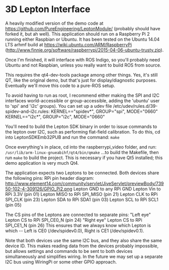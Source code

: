 # 3D Lepton Interface

A heavily modified version of the demo code at https://github.com/PureEngineering/LeptonModule/ (probably should have forked it, but ah well).  This application should run on a Raspberry Pi 2 running either Raspbian or Ubuntu.  It has been tested on the Ubuntu 14.04 LTS arhmf build at https://wiki.ubuntu.com/ARM/RaspberryPi (http://www.finnie.org/software/raspberrypi/2015-04-06-ubuntu-trusty.zip).

Once I'm finished, it will interface with ROS Indigo, so you'll probably need Ubuntu and not Raspbian, unless you really want to build ROS from source.

This requires the qt4-dev-tools package among other things.  Yes, it's still QT, like the original demo, but that's just for display/diagnostic purposes.  Eventually we'll move this code to a pure-ROS setup.

To avoid having to run as root, I recommend either making the SPI and I2C interfaces world-accessible or group-accessible, adding the 'ubuntu' user to 'spi' and 'i2c' groups).  You can set up a udev file /etc/udev/rules.d/39-spidev-and-i2c.rules:
KERNEL=="spidev*", GROUP="spi", MODE="0660"
KERNEL=="i2c*", GROUP="i2c", MODE="0660"

You'll need to build the Lepton SDK binary in order to issue commands to the lepton over I2C, such as performing flat-field calibration. To do this, cd into LeptonSDKEmb32PUB and run the command: `make`

Once everything's in place, cd into the raspberrypi_video folder, and run:
`/usr/lib/arm-linux-gnueabihf/qt4/bin/qmake`
...to build the Makefile, then run `make` to build the project.  This is necessary if you have Qt5 installed; this demo application is very much Qt4.

The application expects two Leptons to be connected. Both devices share the following pins:
RPi pin header diagram: http://www.element14.com/community/servlet/JiveServlet/previewBody/73950-102-4-309126/GPIO_Pi2.png
Lepton GND to any RPi GND
Lepton Vin to RPi 3.3V (pin 01)
Lepton MISO to RPi SPI_MISO (pin 21)
Lepton CLK to RPi SPI_CLK (pin 23)
Lepton SDA to RPi SDA1 (pin 03)
Lepton SCL to RPi SCL1 (pin 05)

The CS pins of the Leptons are connected to separate pins:
"Left eye" Lepton CS to RPi SPI_CE0_N (pin 24)
"Right eye" Lepton CS to RPi SPI_CE1_N (pin 26)
This ensures that we always know which Lepton is which -- Left is CE0 (/dev/spidev0.0), Right is CE1 (/dev/spidev0.1).

Note that both devices use the same I2C bus, and they also share the same device ID.  This makes reading data from the devices probably impossible, but allows settings and commands to be sent to both devices simultaneously and simplifies wiring.  In the future we may set up a separate I2C bus using WiringPi or some other GPIO approach.